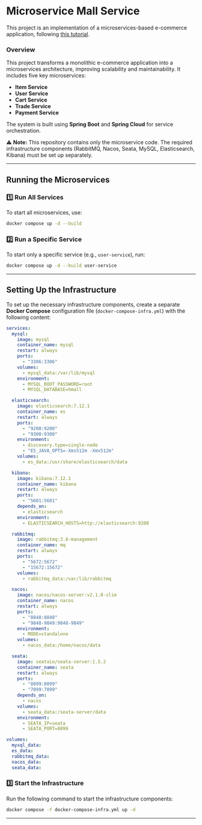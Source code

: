 # Microservice Mall Service  

This project is an implementation of a microservices-based e-commerce application, following [this tutorial](https://www.bilibili.com/video/BV1S142197x7/?spm_id_from=333.1387.favlist.content.click&vd_source=4b6f260d8f4a2ff2fa4c78872b019102).  

### Overview  
This project transforms a monolithic e-commerce application into a microservices architecture, improving scalability and maintainability. It includes five key microservices:  
- **Item Service**  
- **User Service**  
- **Cart Service**  
- **Trade Service**  
- **Payment Service**  

The system is built using **Spring Boot** and **Spring Cloud** for service orchestration.  

⚠️ **Note:** This repository contains only the microservice code. The required infrastructure components (RabbitMQ, Nacos, Seata, MySQL, Elasticsearch, Kibana) must be set up separately.  

---

## Running the Microservices  

### 1️⃣ Run All Services  
To start all microservices, use:  
```sh
docker compose up -d --build
```

### 2️⃣ Run a Specific Service  
To start only a specific service (e.g., `user-service`), run:  
```sh
docker compose up -d --build user-service
```

---

## Setting Up the Infrastructure  

To set up the necessary infrastructure components, create a separate **Docker Compose** configuration file (`docker-compose-infra.yml`) with the following content:  

```yaml
services:
  mysql:
    image: mysql
    container_name: mysql
    restart: always
    ports:
      - "3306:3306"
    volumes:
      - mysql_data:/var/lib/mysql
    environment:
      - MYSQL_ROOT_PASSWORD=root
      - MYSQL_DATABASE=hmall

  elasticsearch:
    image: elasticsearch:7.12.1
    container_name: es
    restart: always
    ports:
      - "9200:9200"
      - "9300:9300"
    environment:
      - discovery.type=single-node
      - "ES_JAVA_OPTS=-Xms512m -Xmx512m"
    volumes:
      - es_data:/usr/share/elasticsearch/data

  kibana:
    image: kibana:7.12.1
    container_name: kibana
    restart: always
    ports:
      - "5601:5601"
    depends_on:
      - elasticsearch
    environment:
      - ELASTICSEARCH_HOSTS=http://elasticsearch:9200

  rabbitmq:
    image: rabbitmq:3.8-management
    container_name: mq
    restart: always
    ports:
      - "5672:5672"
      - "15672:15672"
    volumes:
      - rabbitmq_data:/var/lib/rabbitmq

  nacos:
    image: nacos/nacos-server:v2.1.0-slim
    container_name: nacos
    restart: always
    ports:
      - "8848:8848"
      - "9848-9849:9848-9849"
    environment:
      - MODE=standalone
    volumes:
      - nacos_data:/home/nacos/data

  seata:
    image: seataio/seata-server:1.5.2
    container_name: seata
    restart: always
    ports:
      - "8099:8099"
      - "7099:7099"
    depends_on:
      - nacos
    volumes:
      - seata_data:/seata-server/data
    environment:
      - SEATA_IP=seata
      - SEATA_PORT=8099

volumes:
  mysql_data:
  es_data:
  rabbitmq_data:
  nacos_data:
  seata_data:
```

### 3️⃣ Start the Infrastructure  
Run the following command to start the infrastructure components:  
```sh
docker compose -f docker-compose-infra.yml up -d
```

---

